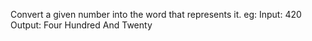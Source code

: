 Convert a given number into the word that represents it.
eg: Input: 420 Output: Four Hundred And Twenty
